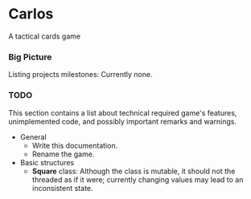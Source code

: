 # Carlos

A tactical cards game

### Big Picture
Listing projects milestones:
Currently none.

### TODO
This section contains a list about technical required game's features, unimplemented code, and possibly important remarks and warnings.

* General
	* Write this documentation.
	* Rename the game.
* Basic structures
	* **Square** class: Although the class is mutable, it should not the threaded as if it were; currently changing values may lead to an inconsistent state.